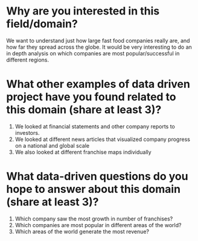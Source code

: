 # Why are you interested in this field/domain?
We want to understand just how large fast food companies really are, and how far they spread across the globe. It would be very interesting to do an in depth analysis on which companies are most popular/successful in different regions.

# What other examples of data driven project have you found related to this domain (share at least 3)?
  1. We looked at financial statements and other company reports to investors. 
  2. We looked at different news articles that visualized company progress on a national and global scale
  3. We also looked at different franchise maps individually

# What data-driven questions do you hope to answer about this domain (share at least 3)?
  1. Which company saw the most growth in number of franchises?
  2. Which companies are most popular in different areas of the world?
  3. Which areas of the world generate the most revenue?

